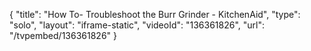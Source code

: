 {
    "title": "How To- Troubleshoot the Burr Grinder - KitchenAid",
    "type": "solo",
    "layout": "iframe-static",
    "videoId": "136361826",
    "url": "\/tvpembed\/136361826"
}